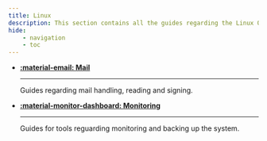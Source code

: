 ```yaml
---
title: Linux
description: This section contains all the guides regarding the Linux OS. This is the bulk of my documentation.
hide:
    - navigation
    - toc
---
```


<div class="grid cards" markdown>

-   **[:material-email: Mail](mail/index.md)**

    ---

    Guides regarding mail handling, reading and signing.

-   **[:material-monitor-dashboard: Monitoring](monitoring/index.md)**

    ---

    Guides for tools reguarding monitoring and backing up the system.
    
</div>
